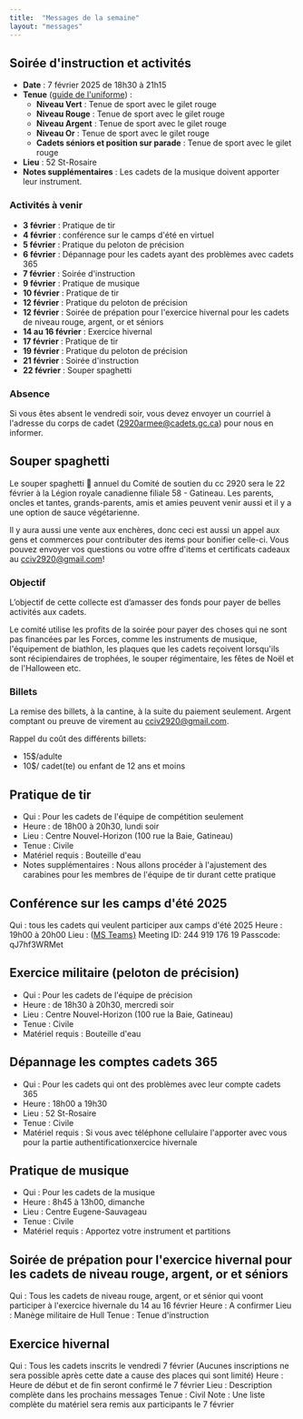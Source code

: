```yaml
---
title:  "Messages de la semaine"
layout: "messages"
---
```

 
## Soirée d'instruction et activités

- **Date** : 7 février 2025 de 18h30 à 21h15
- **Tenue** ([guide de l'uniforme](https://cc2920.ca/docs/ressources/guide_uniforme.v3.pdf)) :
  - **Niveau Vert** : Tenue de sport avec le gilet rouge
  - **Niveau Rouge** : Tenue de sport avec le gilet rouge
  - **Niveau Argent** : Tenue de sport avec le gilet rouge
  - **Niveau Or** : Tenue de sport avec le gilet rouge
  - **Cadets séniors et position sur parade** : Tenue de sport avec le gilet rouge
- **Lieu** : 52 St-Rosaire 
- **Notes supplémentaires** : Les cadets de la musique doivent apporter leur instrument.

### Activités à venir
 
- **3 février** : Pratique de tir
- **4 février** : conférence sur le camps d'été en virtuel
- **5 février** : Pratique du peloton de précision
- **6 février** : Dépannage pour les cadets ayant des problèmes avec cadets 365
- **7 février** : Soirée d'instruction 
- **9 février** : Pratique de musique
- **10 février** : Pratique de tir
- **12 février** : Pratique du peloton de précision
- **12 février** : Soirée de prépation pour l'exercice hivernal pour les cadets de niveau rouge, argent, or et séniors 
- **14 au 16 février** : Exercice hivernal
- **17 février** : Pratique de tir
- **19 février** : Pratique du peloton de précision
- **21 février** : Soirée d'instruction
- **22 février** : Souper spaghetti


### Absence

Si vous êtes absent le vendredi soir, vous devez envoyer un courriel à l'adresse du corps de cadet (<2920armee@cadets.gc.ca>) pour nous en informer.


## Souper spaghetti

Le souper spaghetti 🍝 annuel du Comité de soutien du cc 2920 sera le 22 février à la Légion royale canadienne filiale 58 - Gatineau. Les parents, oncles et tantes,  grands-parents, amis et amies peuvent venir aussi et il y a une option de sauce végétarienne.

Il y aura aussi une vente aux enchères, donc ceci est aussi un appel aux gens et commerces pour contributer des items pour bonifier celle-ci. Vous pouvez envoyer vos questions ou votre offre d'items et certificats cadeaux au cciv2920@gmail.com!

### Objectif

L’objectif de cette collecte est d’amasser des fonds pour payer de belles activités aux cadets. 

Le comité utilise les profits de la soirée pour payer des choses qui ne sont pas financées par les Forces, comme les instruments de musique, l'équipement de biathlon, les plaques que les cadets reçoivent lorsqu'ils sont récipiendaires de trophées, le souper régimentaire, les fêtes de Noël et de l'Halloween etc.

### Billets

La remise des billets, à la cantine, à la suite du paiement seulement. Argent comptant ou preuve de virement au <cciv2920@gmail.com>.

Rappel du coût des différents billets:

- 15$/adulte
- 10$/ cadet(te) ou enfant de 12 ans et moins

## Pratique de tir 

- Qui :  Pour les cadets de l'équipe de compétition seulement
- Heure : de 18h00 à 20h30, lundi soir
- Lieu : Centre Nouvel-Horizon (100 rue la Baie, Gatineau) 
- Tenue : Civile
- Matériel requis : Bouteille d'eau
- Notes supplémentaires : Nous allons procéder à l'ajustement des carabines pour les membres de l'équipe de tir durant cette pratique

## Conférence sur les camps d'été 2025
Qui : tous les cadets qui veulent participer aux camps d'été 2025
Heure : 19h00 à 20h00
Lieu :  ([MS Teams}](https://teams.microsoft.com/l/meetup-join/19%3ameeting_NDQ4OTAzZmUtOGZmZS00NDVmLWEzZjgtMTFlZWJjZjVjNjY2%40thread.v2/0?context=%7b%22Tid%22%3a%22ab126afb-e60c-4e2f-b6cf-c7350c76dc84%22%2c%22Oid%22%3a%22235f3956-46df-444e-b59e-8b900c01fc8b%22%7d)
Meeting ID: 244 919 176 19
Passcode: qJ7hf3WRMet

## Exercice militaire (peloton de précision)

- Qui :  Pour les cadets de l'équipe de précision
- Heure : de 18h30 à 20h30, mercredi soir
- Lieu : Centre Nouvel-Horizon (100 rue la Baie, Gatineau) 
- Tenue : Civile
- Matériel requis : Bouteille d'eau

## Dépannage les comptes cadets 365

- Qui :  Pour les cadets qui ont des problèmes avec leur compte cadets 365
- Heure : 18h00 a 19h30
- Lieu : 52 St-Rosaire 
- Tenue : Civile
- Matériel requis : Si vous avec téléphone cellulaire l'apporter avec vous pour la partie authentificationxercice hivernale

## Pratique de musique 

- Qui :  Pour les cadets de la musique
- Heure : 8h45 à 13h00, dimanche
- Lieu : Centre Eugene-Sauvageau
- Tenue : Civile 
- Matériel requis : Apportez votre instrument  et partitions

## Soirée de prépation pour l'exercice hivernal pour les cadets de niveau rouge, argent, or et séniors 

Qui : Tous les cadets de niveau rouge, argent, or et sénior qui voont participer à l'exercice hivernale du 14 au 16 février
Heure : A confirmer
Lieu : Manège militaire de Hull
Tenue : Tenue d'instruction

## Exercice hivernal

Qui : Tous les cadets inscrits le vendredi 7 février (Aucunes inscriptions ne sera possible après cette date a cause des places qui sont limité)
Heure : Heure de début et de fin seront confirmé le 7 février
Lieu : Description complète dans les prochains messages
Tenue : Civil 
Note : Une liste complète du matériel sera remis aux participants le 7 février





